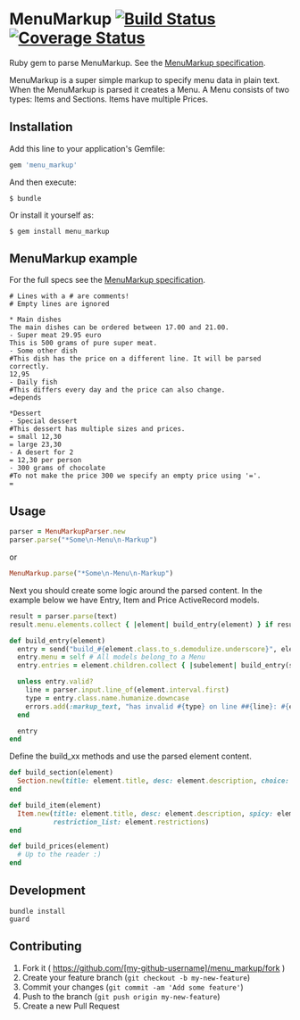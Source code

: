 # MenuMarkup [![Build Status](https://api.travis-ci.org/refreshingmenus/menu_markup.svg?branch=master)](https://travis-ci.org/refreshingmenus/menu_markup) [![Coverage Status](https://coveralls.io/repos/refreshingmenus/menu_markup/badge.svg)](https://coveralls.io/r/refreshingmenus/menu_markup)

Ruby gem to parse MenuMarkup. See the [MenuMarkup specification][].

MenuMarkup is a super simple markup to specify menu data in plain text. When the MenuMarkup is parsed it creates a Menu.
A Menu consists of two types: Items and Sections. Items have multiple Prices.

## Installation

Add this line to your application's Gemfile:

```ruby
gem 'menu_markup'
```

And then execute:

    $ bundle

Or install it yourself as:

    $ gem install menu_markup

## MenuMarkup example

For the full specs see the [MenuMarkup specification][].

```
# Lines with a # are comments!
# Empty lines are ignored

* Main dishes
The main dishes can be ordered between 17.00 and 21.00.
- Super meat 29.95 euro
This is 500 grams of pure super meat.
- Some other dish
#This dish has the price on a different line. It will be parsed correctly.
12,95
- Daily fish
#This differs every day and the price can also change.
=depends

*Dessert
- Special dessert
#This dessert has multiple sizes and prices.
= small 12,30
= large 23,30
- A desert for 2
= 12,30 per person
- 300 grams of chocolate
#To not make the price 300 we specify an empty price using '='.
=
```

## Usage

```ruby
parser = MenuMarkupParser.new
parser.parse("*Some\n-Menu\n-Markup")
```

or

```ruby
MenuMarkup.parse("*Some\n-Menu\n-Markup")
```

Next you should create some logic around the parsed content.
In the example below we have Entry, Item and Price ActiveRecord models.

```ruby
result = parser.parse(text)
result.menu.elements.collect { |element| build_entry(element) } if result

def build_entry(element)
  entry = send("build_#{element.class.to_s.demodulize.underscore}", element) # Calls build_xx method
  entry.menu = self # All models belong_to a Menu
  entry.entries = element.children.collect { |subelement| build_entry(subelement) }

  unless entry.valid?
    line = parser.input.line_of(element.interval.first)
    type = entry.class.name.humanize.downcase
    errors.add(:markup_text, "has invalid #{type} on line ##{line}: #{entry.errors.to_a.to_sentence}")
  end

  entry
end
```

Define the build_xx methods and use the parsed element content.

```ruby
def build_section(element)
  Section.new(title: element.title, desc: element.description, choice: element.choice?, prices: build_prices(element))
end

def build_item(element)
  Item.new(title: element.title, desc: element.description, spicy: element.spicy, prices: build_prices(element),
           restriction_list: element.restrictions)
end

def build_prices(element)
  # Up to the reader :)
end
```

## Development

    bundle install
    guard

## Contributing

1. Fork it ( https://github.com/[my-github-username]/menu_markup/fork )
2. Create your feature branch (`git checkout -b my-new-feature`)
3. Commit your changes (`git commit -am 'Add some feature'`)
4. Push to the branch (`git push origin my-new-feature`)
5. Create a new Pull Request

[MenuMarkup specification]: http://www.webuildinternet.com/2012/07/04/menu-markup-specification/
